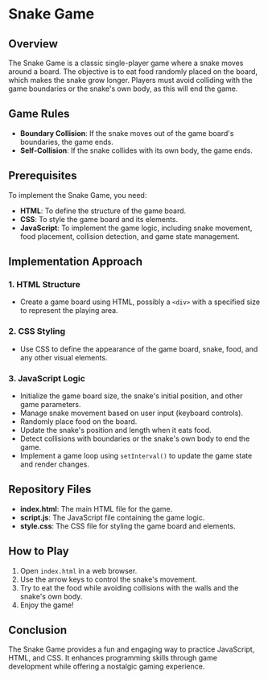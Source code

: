 # Snake Game

## Overview

The Snake Game is a classic single-player game where a snake moves around a board. The objective is to eat food randomly placed on the board, which makes the snake grow longer. Players must avoid colliding with the game boundaries or the snake's own body, as this will end the game.

## Game Rules

- **Boundary Collision**: If the snake moves out of the game board's boundaries, the game ends.
- **Self-Collision**: If the snake collides with its own body, the game ends.

## Prerequisites

To implement the Snake Game, you need:

- **HTML**: To define the structure of the game board.
- **CSS**: To style the game board and its elements.
- **JavaScript**: To implement the game logic, including snake movement, food placement, collision detection, and game state management.

## Implementation Approach

### 1. HTML Structure
- Create a game board using HTML, possibly a `<div>` with a specified size to represent the playing area.

### 2. CSS Styling
- Use CSS to define the appearance of the game board, snake, food, and any other visual elements.

### 3. JavaScript Logic
- Initialize the game board size, the snake's initial position, and other game parameters.
- Manage snake movement based on user input (keyboard controls).
- Randomly place food on the board.
- Update the snake's position and length when it eats food.
- Detect collisions with boundaries or the snake's own body to end the game.
- Implement a game loop using `setInterval()` to update the game state and render changes.

## Repository Files
- **index.html**: The main HTML file for the game.
- **script.js**: The JavaScript file containing the game logic.
- **style.css**: The CSS file for styling the game board and elements.

## How to Play
1. Open `index.html` in a web browser.
2. Use the arrow keys to control the snake's movement.
3. Try to eat the food while avoiding collisions with the walls and the snake's own body.
4. Enjoy the game!

## Conclusion
The Snake Game provides a fun and engaging way to practice JavaScript, HTML, and CSS. It enhances programming skills through game development while offering a nostalgic gaming experience.


